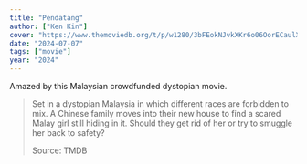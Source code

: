 ```yaml
---
title: "Pendatang"
author: ["Ken Kin"]
cover: "https://www.themoviedb.org/t/p/w1280/3bFEokNJvkXKr6o06OorECaulXV.jpg"
date: "2024-07-07"
tags: ["movie"]
year: "2024"
---
```


Amazed by this Malaysian crowdfunded dystopian movie.

> Set in a dystopian Malaysia in which different races are forbidden to mix. A Chinese family moves into their new house to find a scared Malay girl still hiding in it. Should they get rid of her or try to smuggle her back to safety?
>
> Source: TMDB

